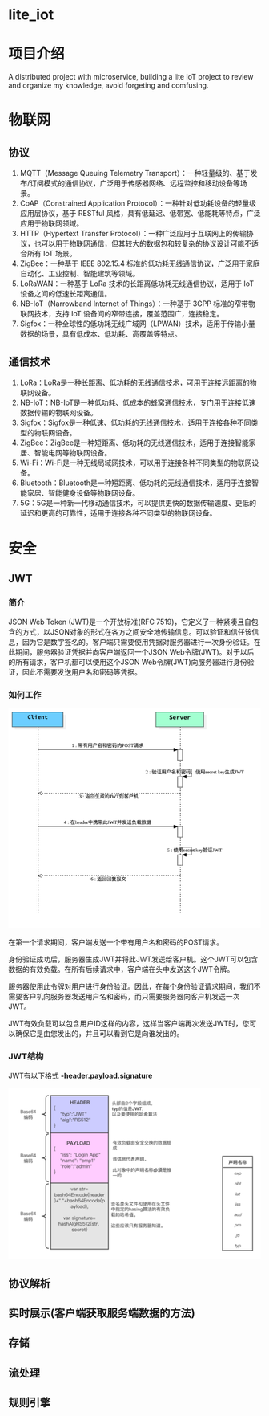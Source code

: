 # lite_iot

# 项目介绍

A distributed project with microservice, building a lite IoT project to review and organize my knowledge, avoid forgeting and comfusing.

#  物联网

## 协议

1. MQTT（Message Queuing Telemetry Transport）：一种轻量级的、基于发布/订阅模式的通信协议，广泛用于传感器网络、远程监控和移动设备等场景。
2. CoAP（Constrained Application Protocol）：一种针对低功耗设备的轻量级应用层协议，基于 RESTful 风格，具有低延迟、低带宽、低能耗等特点，广泛应用于物联网领域。
3. HTTP（Hypertext Transfer Protocol）：一种广泛应用于互联网上的传输协议，也可以用于物联网通信，但其较大的数据包和较复杂的协议设计可能不适合所有 IoT 场景。
4. ZigBee：一种基于 IEEE 802.15.4 标准的低功耗无线通信协议，广泛用于家庭自动化、工业控制、智能建筑等领域。
5. LoRaWAN：一种基于 LoRa 技术的长距离低功耗无线通信协议，适用于 IoT 设备之间的低速长距离通信。
6. NB-IoT（Narrowband Internet of Things）：一种基于 3GPP 标准的窄带物联网技术，支持 IoT 设备间的窄带连接，覆盖范围广，连接稳定。
7. Sigfox：一种全球性的低功耗无线广域网（LPWAN）技术，适用于传输小量数据的场景，具有低成本、低功耗、高覆盖等特点。

## 通信技术

1. LoRa：LoRa是一种长距离、低功耗的无线通信技术，可用于连接远距离的物联网设备。
2. NB-IoT：NB-IoT是一种低功耗、低成本的蜂窝通信技术，专门用于连接低速数据传输的物联网设备。
3. Sigfox：Sigfox是一种低速、低功耗的无线通信技术，适用于连接各种不同类型的物联网设备。
4. ZigBee：ZigBee是一种短距离、低功耗的无线通信技术，适用于连接智能家居、智能电网等物联网设备。
5. Wi-Fi：Wi-Fi是一种无线局域网技术，可以用于连接各种不同类型的物联网设备。
6. Bluetooth：Bluetooth是一种短距离、低功耗的无线通信技术，适用于连接智能家居、智能健身设备等物联网设备。
7. 5G：5G是一种新一代移动通信技术，可以提供更快的数据传输速度、更低的延迟和更高的可靠性，适用于连接各种不同类型的物联网设备。



# 安全

## JWT

### 简介

JSON Web Token (JWT)是一个开放标准(RFC 7519)，它定义了一种紧凑且自包含的方式，以JSON对象的形式在各方之间安全地传输信息。可以验证和信任该信息，因为它是数字签名的。客户端只需要使用凭据对服务器进行一次身份验证。在此期间，服务器验证凭据并向客户端返回一个JSON Web令牌(JWT)。对于以后的所有请求，客户机都可以使用这个JSON Web令牌(JWT)向服务器进行身份验证，因此不需要发送用户名和密码等凭据。

### 如何工作

![jwt-workflow](\images\jwt-workflow.png)



在第一个请求期间，客户端发送一个带有用户名和密码的POST请求。

身份验证成功后，服务器生成JWT并将此JWT发送给客户机。这个JWT可以包含数据的有效负载。在所有后续请求中，客户端在头中发送这个JWT令牌。

服务器使用此令牌对用户进行身份验证。因此，在每个身份验证请求期间，我们不需要客户机向服务器发送用户名和密码，而只需要服务器向客户机发送一次JWT。

JWT有效负载可以包含用户ID这样的内容，这样当客户端再次发送JWT时，您可以确保它是由您发出的，并且可以看到它是向谁发出的。

### JWT结构

JWT有以下格式 **-header.payload.signature**

![JWT详细结构](/images/JWT详细结构.png)

## 协议解析



## 实时展示(客户端获取服务端数据的方法)



## 存储



## 流处理



## 规则引擎

